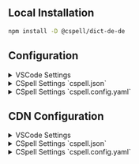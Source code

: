 ## Local Installation

```sh
npm install -D @cspell/dict-de-de
```

## Configuration

<details>
<summary>VSCode Settings</summary>

Add the following to your VSCode settings:

**`.vscode/settings.json`**

```jsonc
{
  "cSpell.import": ["@cspell/dict-de-de/cspell-ext.json"],
  "cSpell.language": "de, de_DE",
}
```

</details>

<details>
<summary>CSpell Settings `cspell.json`</summary>

**`cspell.json`**

```jsonc
{
  "import": ["@cspell/dict-de-de/cspell-ext.json"],
  "language": "de, de_DE",
}
```

</details>

<details>
<summary>CSpell Settings `cspell.config.yaml`</summary>

**`cspell.config.yaml`**

```yaml
import:
  - '@cspell/dict-de-de/cspell-ext.json'
language: de, de_DE
```

</details>

## CDN Configuration

<details>
<summary>VSCode Settings</summary>

Add the following to your VSCode settings:

**`.vscode/settings.json`**

```jsonc
{
  "cSpell.import": ["https://cdn.jsdelivr.net/npm/@cspell/dict-de-de@latest/cspell-ext.json/cspell-ext.json"],
  "cSpell.language": "de, de_DE",
}
```

</details>

<details>
<summary>CSpell Settings `cspell.json`</summary>

**`cspell.json`**

```jsonc
{
  "import": ["https://cdn.jsdelivr.net/npm/@cspell/dict-de-de@latest/cspell-ext.json/cspell-ext.json"],
  "language": "de, de_DE",
}
```

</details>

<details>
<summary>CSpell Settings `cspell.config.yaml`</summary>

**`cspell.config.yaml`**

```yaml
import:
  - https://cdn.jsdelivr.net/npm/@cspell/dict-de-de@latest/cspell-ext.json/cspell-ext.json
language: de, de_DE
```

</details>
